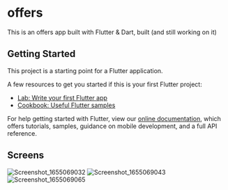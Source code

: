 # offers

This is an offers app built with Flutter & Dart, built (and still working on it)

## Getting Started

This project is a starting point for a Flutter application.

A few resources to get you started if this is your first Flutter project:

- [Lab: Write your first Flutter app](https://flutter.dev/docs/get-started/codelab)
- [Cookbook: Useful Flutter samples](https://flutter.dev/docs/cookbook)

For help getting started with Flutter, view our
[online documentation](https://flutter.dev/docs), which offers tutorials,
samples, guidance on mobile development, and a full API reference.
## Screens
![Screenshot_1655069032](https://user-images.githubusercontent.com/62202902/173255067-387f750d-5cc2-4260-ac98-526a52b766fc.png)
![Screenshot_1655069043](https://user-images.githubusercontent.com/62202902/173255100-d8fca5d3-4594-4814-9fc7-e9f2f8ec874e.png)
![Screenshot_1655069065](https://user-images.githubusercontent.com/62202902/173255104-c30bae2d-6900-45bb-bdd9-d79fd2478279.png)
